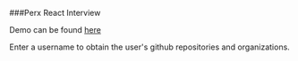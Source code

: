 ###Perx React Interview

Demo can be found [here](https://nazarel.github.io/perx-react/)

Enter a username to obtain the user's github repositories and organizations.